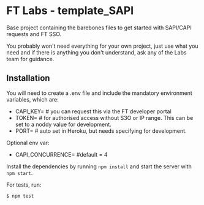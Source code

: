 # FT Labs - template_SAPI

Base project containing the barebones files to get started with SAPI/CAPI requests and FT SSO.

You probably won't need everything for your own project, just use what you need and if there is anything you don't understand, ask any of the Labs team for guidance.


## Installation

You will need to create a .env file and include the mandatory environment variables, which are:

- CAPI_KEY= # you can request this via the FT developer portal
- TOKEN= # for authorised access without S3O or IP range. This can be set to a noddy value for development.
- PORT= # auto set in Heroku, but needs specifying for development.

Optional env var:
- CAPI_CONCURRENCE= #default = 4

Install the dependencies by running `npm install` and start the server with `npm start`.


For tests, run:

```sh
$ npm test
```
